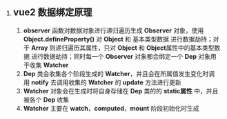 <!--
 * @Descripttion: 
 * @version: 
 * @Author: 鹿角兔子
 * @Date: 2022-01-16 17:33:56
 * @LastEditors: 鹿角兔子
 * @LastEditTime: 2022-01-17 02:24:27
-->
1. ## vue2 数据绑定原理
   1. **observer** 函数对数据对象进行递归遍历生成 **Observer** 对象，使用 **Object.defineProperty()** 对 **Object** 和 基本类型数据 进行数据劫持；对于 **Array** 则递归遍历其属性，只对 **Object** 和 **Object**属性中的基本类型数据 进行数据劫持；同时每一个 **Observer** 对象都会绑定一个 **Dep** 对象用于收集 **Watcher**
   2. **Dep** 类会收集各个阶段生成的 **Watcher**，并且会在所属值发生变化时调用 **notify** 去调用收集的 **Watcher** 的 **update** 方法进行更新
   3. **Watcher** 对象会在生成时将自身存储在 **Dep** 类的的 **static属性** 中，并且被各个 **Dep** 收集
   4. **Watcher** 主要在 **watch**，**computed**，**mount** 阶段初始化时生成
